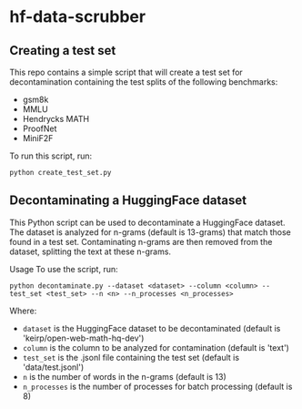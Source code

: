 # hf-data-scrubber

## Creating a test set

This repo contains a simple script that will create a test set for decontamination containing the test splits of the following benchmarks:

- gsm8k
- MMLU
- Hendrycks MATH
- ProofNet
- MiniF2F

To run this script, run:

```python create_test_set.py```

## Decontaminating a HuggingFace dataset

This Python script can be used to decontaminate a HuggingFace dataset. The dataset is analyzed for n-grams (default is 13-grams) that match those found in a test set. Contaminating n-grams are then removed from the dataset, splitting the text at these n-grams.

Usage
To use the script, run:

```python decontaminate.py --dataset <dataset> --column <column> --test_set <test_set> --n <n> --n_processes <n_processes>```

Where:

- `dataset` is the HuggingFace dataset to be decontaminated (default is 'keirp/open-web-math-hq-dev')
- `column` is the column to be analyzed for contamination (default is 'text')
- `test_set` is the .jsonl file containing the test set (default is 'data/test.jsonl')
- `n` is the number of words in the n-grams (default is 13)
- `n_processes` is the number of processes for batch processing (default is 8)